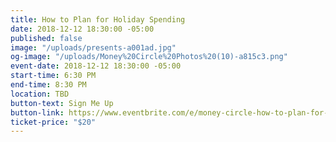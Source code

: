 ```yaml
---
title: How to Plan for Holiday Spending
date: 2018-12-12 18:30:00 -05:00
published: false
image: "/uploads/presents-a001ad.jpg"
og-image: "/uploads/Money%20Circle%20Photos%20(10)-a815c3.png"
event-date: 2018-12-12 18:30:00 -05:00
start-time: 6:30 PM
end-time: 8:30 PM
location: TBD
button-text: Sign Me Up
button-link: https://www.eventbrite.com/e/money-circle-how-to-plan-for-holiday-spending-tickets-50456857820
ticket-price: "$20"
---
```


